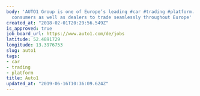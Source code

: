 ```yaml
---
body: 'AUTO1 Group is one of Europe’s leading #car #trading #platform. It enables
  consumers as well as dealers to trade seamlessly throughout Europe'
created_at: "2018-02-01T20:29:56.549Z"
is_approved: true
job_board_url: https://www.auto1.com/de/jobs
latitude: 52.4891729
longitude: 13.3976753
slug: auto1
tags:
- car
- trading
- platform
title: Auto1
updated_at: "2019-06-16T10:36:09.624Z"
---
```

